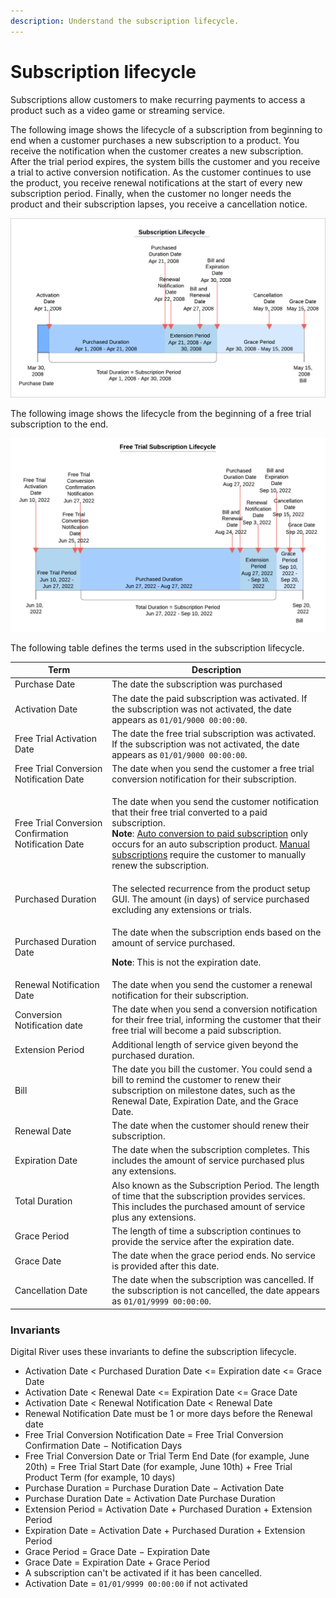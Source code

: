 ```yaml
---
description: Understand the subscription lifecycle.
---
```


# Subscription lifecycle

Subscriptions allow customers to make recurring payments to access a product such as a video game or streaming service.&#x20;

The following image shows the lifecycle of a subscription from beginning to end when a customer purchases a new subscription to a product. You receive the notification when the customer creates a new subscription. After the trial period expires, the system bills the customer and you receive a trial to active conversion notification. As the customer continues to use the product, you receive renewal notifications at the start of every new subscription period. Finally, when the customer no longer needs the product and their subscription lapses, you receive a cancellation notice.

![](../../../.gitbook/assets/subscription-timeline-example.png)

The following image shows the lifecycle from the beginning of a free trial subscription to the end.&#x20;

![](<../../../.gitbook/assets/Free trial subscription timeline.png>)

The following table defines the terms used in the subscription lifecycle.

| Term                                                 | Description                                                                                                                                                                                                                                                                                                                                                                                                                                                               |
| ---------------------------------------------------- | ------------------------------------------------------------------------------------------------------------------------------------------------------------------------------------------------------------------------------------------------------------------------------------------------------------------------------------------------------------------------------------------------------------------------------------------------------------------------- |
| Purchase Date                                        | The date the subscription was purchased                                                                                                                                                                                                                                                                                                                                                                                                                                   |
| Activation Date                                      | The date the paid subscription was activated. If the subscription was not activated, the date appears as `01/01/9000 00:00:00`.                                                                                                                                                                                                                                                                                                                                           |
| Free Trial Activation Date                           | The date the free trial subscription was activated. If the subscription was not activated, the date appears as `01/01/9000 00:00:00`.                                                                                                                                                                                                                                                                                                                                     |
| Free Trial Conversion Notification Date              | The date when you send the customer a free trial conversion notification for their subscription.                                                                                                                                                                                                                                                                                                                                                                          |
| Free Trial Conversion Confirmation Notification Date | <p>The date when you send the customer notification that their free trial converted to a paid subscription. <br><strong>Note</strong>: <a href="../../../events/events/event-types/subscription-renewed-event.md">Auto conversion to paid subscription</a> only occurs for an auto subscription product. <a href="../../../events/events/event-types/subscription-renewed-event.md">Manual subscriptions</a> require the customer to manually renew the subscription.</p> |
| Purchased Duration                                   | The selected recurrence from the product setup GUI. The amount (in days) of service purchased excluding any extensions or trials.                                                                                                                                                                                                                                                                                                                                         |
| Purchased Duration Date                              | <p>The date when the subscription ends based on the amount of service purchased.</p><p><strong>Note</strong>: This is not the expiration date.</p>                                                                                                                                                                                                                                                                                                                        |
| Renewal Notification Date                            | The date when you send the customer a renewal notification for their subscription.                                                                                                                                                                                                                                                                                                                                                                                        |
| Conversion Notification date                         | The date when you send a conversion notification for their free trial, informing the customer that their free trial will become a paid subscription.                                                                                                                                                                                                                                                                                                                      |
| Extension Period                                     | Additional length of service given beyond the purchased duration.                                                                                                                                                                                                                                                                                                                                                                                                         |
| Bill                                                 | The date you bill the customer. You could send a bill to remind the customer to renew their subscription on milestone dates, such as the Renewal Date, Expiration Date, and the Grace Date.                                                                                                                                                                                                                                                                               |
| Renewal Date                                         | The date when the customer should renew their subscription.                                                                                                                                                                                                                                                                                                                                                                                                               |
| Expiration Date                                      | The date when the subscription completes. This includes the amount of service purchased plus any extensions.                                                                                                                                                                                                                                                                                                                                                              |
| Total Duration                                       | Also known as the Subscription Period. The length of time that the subscription provides services. This includes the purchased amount of service plus any extensions.                                                                                                                                                                                                                                                                                                     |
| Grace Period                                         | The length of time a subscription continues to provide the service after the expiration date.                                                                                                                                                                                                                                                                                                                                                                             |
| Grace Date                                           | The date when the grace period ends. No service is provided after this date.                                                                                                                                                                                                                                                                                                                                                                                              |
| Cancellation Date                                    | The date when the subscription was cancelled. If the subscription is not cancelled, the date appears as `01/01/9999 00:00:00`.                                                                                                                                                                                                                                                                                                                                            |

### Invariants

Digital River uses these invariants to define the subscription lifecycle.

* Activation Date < Purchased Duration Date <= Expiration date <= Grace Date
* Activation Date < Renewal Date <= Expiration Date <= Grace Date
* Activation Date < Renewal Notification Date < Renewal Date
* Renewal Notification Date must be 1 or more days before the Renewal date
* Free Trial Conversion Notification Date = Free Trial Conversion Confirmation                                                                                                                              Date − Notification Days
* Free Trial Conversion Date or Trial Term End Date (for example, June 20th) = Free Trial Start Date (for example, June 10th) + Free Trial Product Term (for example, 10 days)
* Purchase Duration = Purchase Duration Date − Activation Date
* Purchase Duration Date  = Activation Date Purchase Duration
* Extension Period = Activation Date + Purchased Duration + Extension Period
* Expiration Date = Activation Date + Purchased Duration + Extension Period
* Grace Period = Grace Date − Expiration Date
* Grace Date = Expiration Date + Grace Period
* A subscription can't be activated if it has been cancelled.
* Activation Date = `01/01/9999 00:00:00` if not activated
